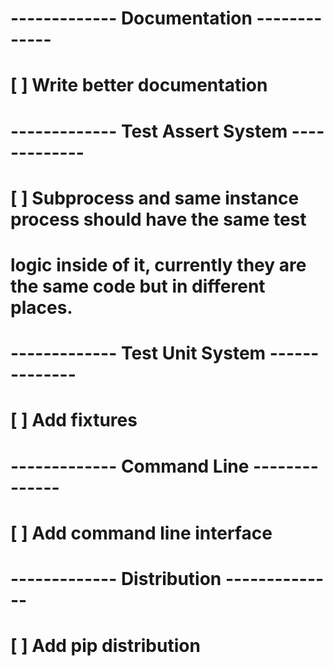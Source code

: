 
# ------------- Documentation -------------

# [ ] Write better documentation

# ------------- Test Assert System -------------

# [ ] Subprocess and same instance process should have the same test 
# logic inside of it, currently they are the same code but in different places.

# ------------- Test Unit System --------------

# [ ] Add fixtures

# ------------- Command Line --------------

# [ ] Add command line interface

# ------------- Distribution --------------

# [ ] Add pip distribution




